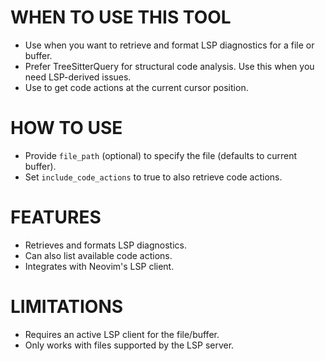 # WHEN TO USE THIS TOOL

- Use when you want to retrieve and format LSP diagnostics for a file or buffer.
- Prefer TreeSitterQuery for structural code analysis. Use this when you need LSP-derived issues.
- Use to get code actions at the current cursor position.

# HOW TO USE

- Provide `file_path` (optional) to specify the file (defaults to current buffer).
- Set `include_code_actions` to true to also retrieve code actions.

# FEATURES

- Retrieves and formats LSP diagnostics.
- Can also list available code actions.
- Integrates with Neovim's LSP client.

# LIMITATIONS

- Requires an active LSP client for the file/buffer.
- Only works with files supported by the LSP server.
